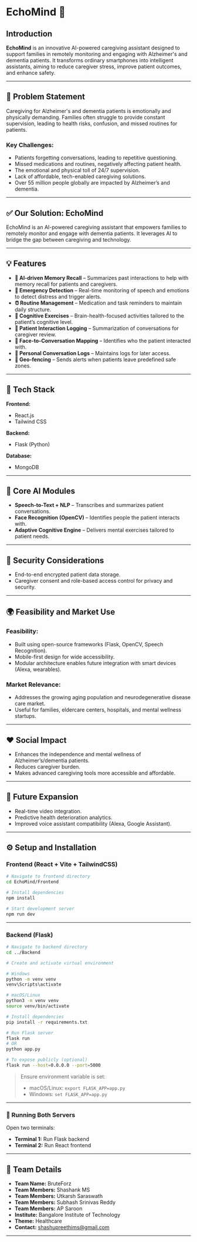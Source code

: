 
# EchoMind 🧠

## Introduction  
**EchoMind** is an innovative AI-powered caregiving assistant designed to support families in remotely monitoring and engaging with Alzheimer's and dementia patients. It transforms ordinary smartphones into intelligent assistants, aiming to reduce caregiver stress, improve patient outcomes, and enhance safety.

---

## 🚨 Problem Statement  
Caregiving for Alzheimer's and dementia patients is emotionally and physically demanding. Families often struggle to provide constant supervision, leading to health risks, confusion, and missed routines for patients.

### Key Challenges:
- Patients forgetting conversations, leading to repetitive questioning.  
- Missed medications and routines, negatively affecting patient health.  
- The emotional and physical toll of 24/7 supervision.  
- Lack of affordable, tech-enabled caregiving solutions.  
- Over 55 million people globally are impacted by Alzheimer’s and dementia.

---

## ✅ Our Solution: EchoMind  
EchoMind is an AI-powered caregiving assistant that empowers families to remotely monitor and engage with dementia patients. It leverages AI to bridge the gap between caregiving and technology.

---

## 💡 Features  
- **🧠 AI-driven Memory Recall** – Summarizes past interactions to help with memory recall for patients and caregivers.  
- **🚨 Emergency Detection** – Real-time monitoring of speech and emotions to detect distress and trigger alerts.  
- **⏰ Routine Management** – Medication and task reminders to maintain daily structure.  
- **🧩 Cognitive Exercises** – Brain-health-focused activities tailored to the patient’s cognitive level.  
- **📝 Patient Interaction Logging** – Summarization of conversations for caregiver review.  
- **📸 Face-to-Conversation Mapping** – Identifies who the patient interacted with.  
- **🧾 Personal Conversation Logs** – Maintains logs for later access.  
- **📍 Geo-fencing** – Sends alerts when patients leave predefined safe zones.

---

## 🧰 Tech Stack  

**Frontend:**  
- React.js  
- Tailwind CSS  

**Backend:**  
- Flask (Python)  

**Database:**  
- MongoDB  

---

## 🧠 Core AI Modules  
- **Speech-to-Text + NLP** – Transcribes and summarizes patient conversations.  
- **Face Recognition (OpenCV)** – Identifies people the patient interacts with.  
- **Adaptive Cognitive Engine** – Delivers mental exercises tailored to patient needs.  

---

## 🔐 Security Considerations  
- End-to-end encrypted patient data storage.  
- Caregiver consent and role-based access control for privacy and security.  

---

## 🌍 Feasibility and Market Use  

### Feasibility:
- Built using open-source frameworks (Flask, OpenCV, Speech Recognition).  
- Mobile-first design for wide accessibility.  
- Modular architecture enables future integration with smart devices (Alexa, wearables).

### Market Relevance:
- Addresses the growing aging population and neurodegenerative disease care market.  
- Useful for families, eldercare centers, hospitals, and mental wellness startups.

---

## ❤️ Social Impact  
- Enhances the independence and mental wellness of Alzheimer’s/dementia patients.  
- Reduces caregiver burden.  
- Makes advanced caregiving tools more accessible and affordable.

---

## 🚀 Future Expansion  
- Real-time video integration.  
- Predictive health deterioration analytics.  
- Improved voice assistant compatibility (Alexa, Google Assistant).

---

## ⚙️ Setup and Installation  

### Frontend (React + Vite + TailwindCSS)

```bash
# Navigate to frontend directory
cd EchoMind/Frontend

# Install dependencies
npm install

# Start development server
npm run dev
```

---

### Backend (Flask)

```bash
# Navigate to backend directory
cd ../Backend

# Create and activate virtual environment

# Windows
python -m venv venv
venv\Scripts\activate

# macOS/Linux
python3 -m venv venv
source venv/bin/activate

# Install dependencies
pip install -r requirements.txt

# Run Flask server
flask run
# OR
python app.py

# To expose publicly (optional)
flask run --host=0.0.0.0 --port=5000
```

> Ensure environment variable is set:  
> - macOS/Linux: `export FLASK_APP=app.py`  
> - Windows: `set FLASK_APP=app.py`  

---

### 🔄 Running Both Servers
Open two terminals:  
- **Terminal 1:** Run Flask backend  
- **Terminal 2:** Run React frontend

---

## 👥 Team Details  
- **Team Name:** BruteForz  
- **Team Members:** Shashank MS
- **Team Members:** Utkarsh Saraswath
- **Team Members:** Subhash Srinivas Reddy
- **Team Members:** AP Saroon  
- **Institute:** Bangalore Institute of Technology  
- **Theme:** Healthcare  
- **Contact:** [shashupreethims@gmail.com](mailto:shashupreethims@gmail.com)

---
